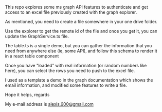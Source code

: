 This repo explores some ms graph API features to authenticate and get access to an excel file previously created with the graph explorer.

As mentioned, you need to create a file somewhere in your one drive folder.

Use the explorer to get the remote id of the file and once you get it, you can update the GraphService.ts file.

The table.ts is a single demo, but you can gather the information that you need from anywhere else (ie, some API), and follow this schema to render it in a react table component

Once you have "loaded" with real information (or random numbers like here), you can select the rows you need to push to the excel file.

I used as a template a demo in the graph documentation which shows the email information, and modified some features to write a file.

Hope it helps, regards

My e-mail address is alexis.600@gmail.com

